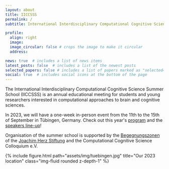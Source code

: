 ```yaml
---
layout: about
title: IICCSSS
permalink: /
subtitle: International Interdisciplinary Computational Cognitive Science Summer School

profile:
  align: right
  image: 
  image_circular: false # crops the image to make it circular
  address: 

news: true  # includes a list of news items
latest_posts: false  # includes a list of the newest posts
selected_papers: false # includes a list of papers marked as "selected={true}"
social: true  # includes social icons at the bottom of the page
---
```


The International Interdisciplinary Computational Cognitive Science Summer School (IICCSSS) is an annual educational meeting for students and young researchers interested in computational approaches to brain and cognitive sciences.

In 2023, we will have a one-week in-person event from the 11th to the 15th of September in Tübingen, Germany. Check out this year's [program](/program/) and the [speakers line-up](/speakers/)!

Organisation of the summer school is supported by the [Begegnungszonen](https://www.joachim-herz-stiftung.de/was-wir-tun/naturwissenschaften-begreifen/wissenschaftlicher-nachwuchs/begegnungszonen) of the [Joachim Herz Stiftung](https://www.joachim-herz-stiftung.de/en) and the Computational Cognitive Science Colloquium e.V.

<div class="row justify-content-sm-center">
    <div class="col-sm-8 mt-3 mt-md-0">
        {% include figure.html path="assets/img/tuebingen.jpg" title="Our 2023 location" class="img-fluid rounded z-depth-1" %}
    </div>
</div>